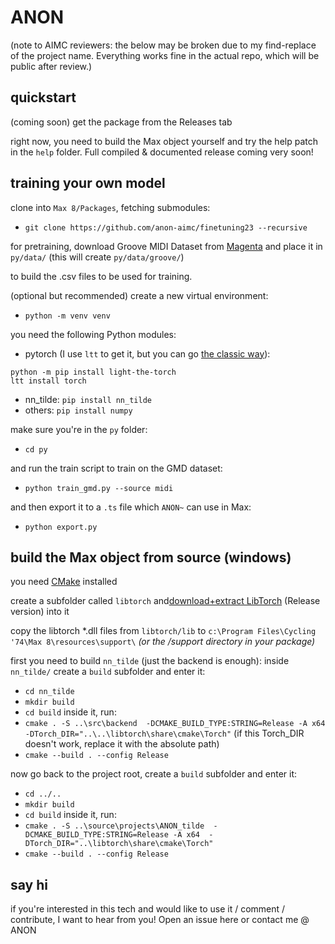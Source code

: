 # ANON

(note to AIMC reviewers: the below may be broken due to my find-replace of the project name. Everything works fine in the actual repo, which will be public after review.)

## quickstart

(coming soon) get the package from the Releases tab

right now, you need to build the Max object yourself and try the help patch in the `help` folder. Full compiled & documented release coming very soon!

## training your own model

clone into `Max 8/Packages`, fetching submodules: 
- `git clone https://github.com/anon-aimc/finetuning23 --recursive`

for pretraining, download Groove MIDI Dataset from [Magenta](https://magenta.tensorflow.org/datasets/groove#download)
and place it in `py/data/`
(this will create `py/data/groove/`)

to build the .csv files to be used for training.

(optional but recommended) create a new virtual environment:
- `python -m venv venv`

you need the following Python modules:
- pytorch (I use `ltt` to get it, but you can go [the classic way](https://pytorch.org/get-started/locally/)):
```
python -m pip install light-the-torch
ltt install torch
```
- nn_tilde:
`pip install nn_tilde`
- others:
`pip install numpy`

make sure you're in the `py` folder:
- `cd py`

and run the train script to train on the GMD dataset:
- `python train_gmd.py --source midi`

and then export it to a `.ts` file which `ANON~` can use in Max:
- `python export.py`


## build the Max object from source (windows)

you need [CMake](https://cmake.org/download/) installed

create a subfolder called `libtorch` and[download+extract LibTorch](https://pytorch.org/get-started/locally/) (Release version) into it

copy the libtorch *.dll files from `libtorch/lib` to `c:\Program Files\Cycling '74\Max 8\resources\support\` *(or the /support directory in your package)*

first you need to build `nn_tilde` (just the backend is enough): inside `nn_tilde/` create a `build` subfolder and enter it:
- `cd nn_tilde`
- `mkdir build`
- `cd build`
inside it, run:
- `cmake . -S ..\src\backend  -DCMAKE_BUILD_TYPE:STRING=Release -A x64 -DTorch_DIR="..\..\libtorch\share\cmake\Torch"` (if this Torch_DIR doesn't work, replace it with the absolute path)
- `cmake --build . --config Release`

now go back to the project root, create a `build` subfolder and enter it:
- `cd ../..`
- `mkdir build`
- `cd build`
inside it, run:
- `cmake . -S ..\source\projects\ANON_tilde  -DCMAKE_BUILD_TYPE:STRING=Release -A x64  -DTorch_DIR="..\libtorch\share\cmake\Torch"`
- `cmake --build . --config Release`

## say hi

if you're interested in this tech and would like to use it / comment / contribute, I want to hear from you! Open an issue here or contact me @ ANON
